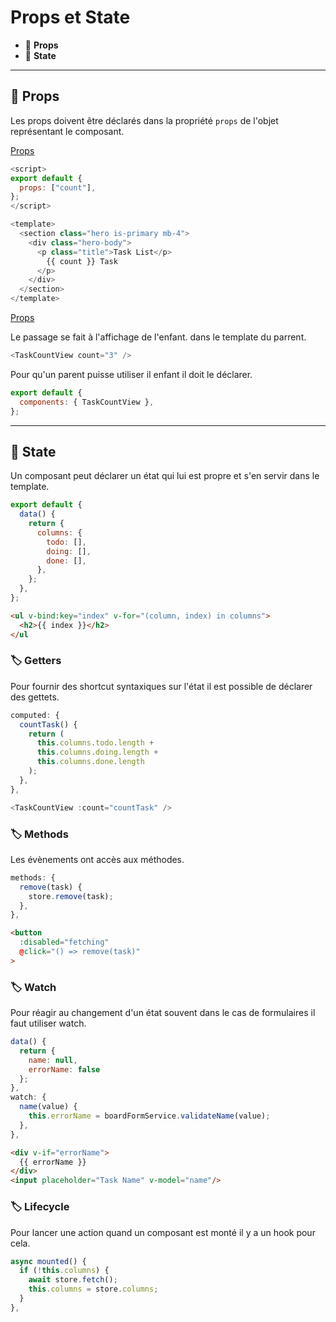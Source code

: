 # Props et State

*  🔖 **Props**
*  🔖 **State**

___

## 📑 Props

Les props doivent être déclarés dans la propriété `props` de l'objet représentant le composant.

[Props](https://fr.reactjs.org/docs/components-and-props.html)

```js
<script>
export default {
  props: ["count"],
};
</script>

<template>
  <section class="hero is-primary mb-4">
    <div class="hero-body">
      <p class="title">Task List</p>
        {{ count }} Task
      </p>
    </div>
  </section>
</template>
```

[Props](https://vuejs.org/guide/components/props.html)

Le passage se fait à l'affichage de l'enfant.  dans le template du parrent.

```js
<TaskCountView count="3" />
```

Pour qu'un parent puisse utiliser il enfant il doit le déclarer.

```js
export default {
  components: { TaskCountView },
};
```
___

## 📑 State

Un composant peut déclarer un état qui lui est propre et s'en servir dans le template.

```js
export default {
  data() {
    return {
      columns: {
        todo: [],
        doing: [],
        done: [],
      },
    };
  },
};
```

```html
<ul v-bind:key="index" v-for="(column, index) in columns">
  <h2>{{ index }}</h2>
</ul  
```

### 🏷️ **Getters**

Pour fournir des shortcut syntaxiques sur l'état il est possible de déclarer des gettets.

```js
computed: {
  countTask() {
    return (
      this.columns.todo.length +
      this.columns.doing.length +
      this.columns.done.length
    );
  },
},
```

```js
<TaskCountView :count="countTask" />
```

### 🏷️ **Methods**

Les évènements ont accès aux méthodes.

```js
methods: {
  remove(task) {
    store.remove(task);
  },
},
```

```html
<button
  :disabled="fetching"
  @click="() => remove(task)"
>
```

### 🏷️ **Watch**

Pour réagir au changement d'un état souvent dans le cas de formulaires il faut utiliser watch.

```js
data() {
  return {
    name: null,
    errorName: false
  };
},
watch: {
  name(value) {
    this.errorName = boardFormService.validateName(value);
  },
},
```

```html
<div v-if="errorName">
  {{ errorName }}
</div>
<input placeholder="Task Name" v-model="name"/>
```

### 🏷️ **Lifecycle**

Pour lancer une action quand un composant est monté il y a un hook pour cela.

```js
async mounted() {
  if (!this.columns) {
    await store.fetch();
    this.columns = store.columns;
  }
},
```